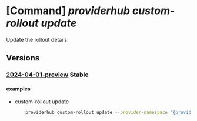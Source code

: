 # [Command] _providerhub custom-rollout update_

Update the rollout details.

## Versions

### [2024-04-01-preview](/Resources/mgmt-plane/L3N1YnNjcmlwdGlvbnMve30vcHJvdmlkZXJzL21pY3Jvc29mdC5wcm92aWRlcmh1Yi9wcm92aWRlcnJlZ2lzdHJhdGlvbnMve30vY3VzdG9tcm9sbG91dHMve30=/2024-04-01-preview.xml) **Stable**

<!-- mgmt-plane /subscriptions/{}/providers/microsoft.providerhub/providerregistrations/{}/customrollouts/{} 2024-04-01-preview -->

#### examples

- custom-rollout update
    ```bash
        providerhub custom-rollout update --provider-namespace "{providerNamespace}" --rollout-name "{customRolloutName}" --canary region="EastUS2EUAP" region="centraluseuap"
    ```

